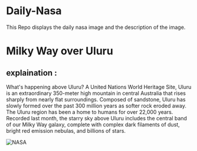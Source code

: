# Daily-Nasa

This Repo displays the daily nasa image and the description of the image.

<!--NASA-->
# Milky Way over Uluru
## explaination :

What's happening above Uluru?  A United Nations World Heritage Site, Uluru  is an extraordinary 350-meter high mountain in central Australia that rises sharply from nearly flat surroundings. Composed of sandstone, Uluru has slowly formed over the past 300 million years as softer rock eroded away.  The Uluru region has been a home to humans for over 22,000 years. Recorded  last month, the starry sky above Uluru includes the central band of our Milky Way galaxy, complete with complex dark filaments of dust, bright red emission nebulas, and billions of stars.

![NASA](https://apod.nasa.gov/apod/image/2407/UluruMilkyWay_Inwood_960.jpg)
<!--/NASA-->